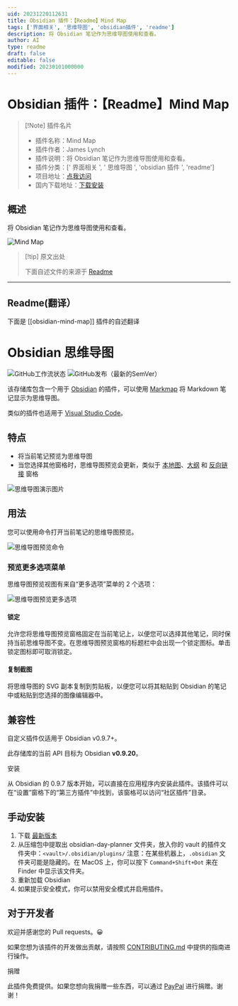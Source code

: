 ```yaml
---
uid: 20231220112631
title: Obsidian 插件：【Readme】Mind Map
tags: ['界面相关', '思维导图', 'obsidian插件', 'readme']
description: 将 Obsidian 笔记作为思维导图使用和查看。
author: AI
type: readme
draft: false
editable: false
modified: 20230101000000
---
```


# Obsidian 插件：【Readme】Mind Map

> [!Note] 插件名片
> - 插件名称：Mind Map
> - 插件作者：James Lynch
> - 插件说明：将 Obsidian 笔记作为思维导图使用和查看。
> - 插件分类：[' 界面相关 ', ' 思维导图 ', 'obsidian 插件 ', 'readme']
> - 项目地址：[点我访问](https://github.com/lynchjames/obsidian-mind-map)
> - 国内下载地址：[下载安装](https://pkmer.cn/products/plugin/pluginMarket/?obsidian-mind-map)

## 概述

将 Obsidian 笔记作为思维导图使用和查看。

![Mind Map](https://cdn.pkmer.cn/covers/obsidian-mind-map.png!pkmer)

> [!tip] 原文出处
>
>下面自述文件的来源于 [Readme](https://ghproxy.net/https://raw.githubusercontent.com/lynchjames/obsidian-mind-map/main/README.md)

---

## Readme(翻译）

下面是 [[obsidian-mind-map]] 插件的自述翻译

# Obsidian 思维导图

![GitHub工作流状态](https://img.shields.io/github/workflow/status/lynchjames/obsidian-mind-map/Release%20Build?logo=github&style=for-the-badge) ![GitHub发布（最新的SemVer）](https://img.shields.io/github/v/release/lynchjames/obsidian-mind-map?style=for-the-badge&sort=semver)

该存储库包含一个用于 [Obsidian](https://obsidian.md/) 的插件，可以使用 [Markmap](https://markmap.js.org/) 将 Markdown 笔记显示为思维导图。

类似的插件也适用于 [Visual Studio Code](https://marketplace.visualstudio.com/items?itemName=gera2ld.markmap-vscode)。

## 特点

- 将当前笔记预览为思维导图
- 当您选择其他窗格时，思维导图预览会更新，类似于 [本地图](https://forum.obsidian.md/t/how-to-open-a-local-graph-view-pane-on-the-right-sidebar/7190)、[大纲](https://publish.obsidian.md/help/Plugins/Outline) 和 [反向链接](https://publish.obsidian.md/help/Plugins/Backlinks) 窗格

![思维导图演示图片](https://raw.githubusercontent.com/lynchjames/obsidian-mind-map/main/images/mind-map-demo.png)

## 用法

您可以使用命令打开当前笔记的思维导图预览。

![思维导图预览命令](https://cdn.pkmer.cn/covers/obsidian-mind-map_1_3.png!pkmer)

### 预览更多选项菜单

思维导图预览视图有来自“更多选项”菜单的 2 个选项：

![思维导图预览更多选项](https://cdn.pkmer.cn/covers/obsidian-mind-map_1_4.png!pkmer)

#### 锁定

允许您将思维导图预览窗格固定在当前笔记上，以便您可以选择其他笔记，同时保持当前思维导图不变。在思维导图预览窗格的标题栏中会出现一个锁定图标。单击锁定图标即可取消锁定。

#### 复制截图

将思维导图的 SVG 副本复制到剪贴板，以便您可以将其粘贴到 Obsidian 的笔记中或粘贴到您选择的图像编辑器中。

## 兼容性

自定义插件仅适用于 Obsidian v0.9.7+。

此存储库的当前 API 目标为 Obsidian **v0.9.20**。

安装

从 Obsidian 的 0.9.7 版本开始，可以直接在应用程序内安装此插件。该插件可以在“设置”窗格下的“第三方插件”中找到，该窗格可以访问“社区插件”目录。

## 手动安装

1. 下载 [最新版本](https://github.com/lynchjames/obsidian-mind-map/releases/latest)
2. 从压缩包中提取出 obsidian-day-planner 文件夹，放入你的 vault 的插件文件夹中：`<vault>/.obsidian/plugins/`
注意：在某些机器上，`.obsidian` 文件夹可能是隐藏的。在 MacOS 上，你可以按下 `Command+Shift+Dot` 来在 Finder 中显示该文件夹。
3. 重新加载 Obsidian
4. 如果提示安全模式，你可以禁用安全模式并启用插件。

## 对于开发者

欢迎并感谢您的 Pull requests。😀

如果您想为该插件的开发做出贡献，请按照 [CONTRIBUTING.md](CONTRIBUTING.md) 中提供的指南进行操作。

捐赠

此插件免费提供。如果您想向我捐赠一些东西，可以通过 [PayPal](https://paypal.me/lynchjames2020) 进行捐赠。谢谢！
